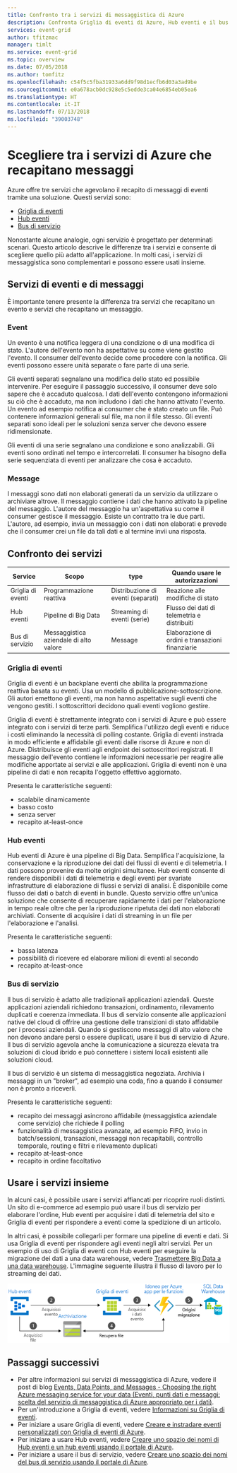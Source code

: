 ```yaml
---
title: Confronto tra i servizi di messaggistica di Azure
description: Confronta Griglia di eventi di Azure, Hub eventi e il bus di servizio. Consiglia il servizio da usare a seconda dello scenario.
services: event-grid
author: tfitzmac
manager: timlt
ms.service: event-grid
ms.topic: overview
ms.date: 07/05/2018
ms.author: tomfitz
ms.openlocfilehash: c54f5c5fba31933a6dd9f98d1ecfb6d03a3ad9be
ms.sourcegitcommit: e0a678acb0dc928e5c5edde3ca04e6854eb05ea6
ms.translationtype: HT
ms.contentlocale: it-IT
ms.lasthandoff: 07/13/2018
ms.locfileid: "39003748"
---
```

# <a name="choose-between-azure-services-that-deliver-messages"></a>Scegliere tra i servizi di Azure che recapitano messaggi

Azure offre tre servizi che agevolano il recapito di messaggi di eventi tramite una soluzione. Questi servizi sono:

* [Griglia di eventi](/azure/event-grid/)
* [Hub eventi](/azure/event-hubs/)
* [Bus di servizio](/azure/service-bus-messaging/)

Nonostante alcune analogie, ogni servizio è progettato per determinati scenari. Questo articolo descrive le differenze tra i servizi e consente di scegliere quello più adatto all'applicazione. In molti casi, i servizi di messaggistica sono complementari e possono essere usati insieme.

## <a name="event-vs-message-services"></a>Servizi di eventi e di messaggi

È importante tenere presente la differenza tra servizi che recapitano un evento e servizi che recapitano un messaggio.

### <a name="event"></a>Event

Un evento è una notifica leggera di una condizione o di una modifica di stato. L'autore dell'evento non ha aspettative su come viene gestito l'evento. Il consumer dell'evento decide come procedere con la notifica. Gli eventi possono essere unità separate o fare parte di una serie.

Gli eventi separati segnalano una modifica dello stato ed possibile intervenire. Per eseguire il passaggio successivo, il consumer deve solo sapere che è accaduto qualcosa. I dati dell'evento contengono informazioni su ciò che è accaduto, ma non includono i dati che hanno attivato l'evento. Un evento ad esempio notifica ai consumer che è stato creato un file. Può contenere informazioni generali sul file, ma non il file stesso. Gli eventi separati sono ideali per le soluzioni senza server che devono essere ridimensionate.

Gli eventi di una serie segnalano una condizione e sono analizzabili. Gli eventi sono ordinati nel tempo e intercorrelati. Il consumer ha bisogno della serie sequenziata di eventi per analizzare che cosa è accaduto.

### <a name="message"></a>Message

I messaggi sono dati non elaborati generati da un servizio da utilizzare o archiviare altrove. Il messaggio contiene i dati che hanno attivato la pipeline del messaggio. L'autore del messaggio ha un'aspettativa su come il consumer gestisce il messaggio. Esiste un contratto tra le due parti. L'autore, ad esempio, invia un messaggio con i dati non elaborati e prevede che il consumer crei un file da tali dati e al termine invii una risposta.

## <a name="comparison-of-services"></a>Confronto dei servizi

| Service | Scopo | type | Quando usare le autorizzazioni |
| ------- | ------- | ---- | ----------- |
| Griglia di eventi | Programmazione reattiva | Distribuzione di eventi (separati) | Reazione alle modifiche di stato |
| Hub eventi | Pipeline di Big Data | Streaming di eventi (serie) | Flusso dei dati di telemetria e distribuiti |
| Bus di servizio | Messaggistica aziendale di alto valore | Message | Elaborazione di ordini e transazioni finanziarie |

### <a name="event-grid"></a>Griglia di eventi

Griglia di eventi è un backplane eventi che abilita la programmazione reattiva basata su eventi. Usa un modello di pubblicazione-sottoscrizione. Gli autori emettono gli eventi, ma non hanno aspettative sugli eventi che vengono gestiti. I sottoscrittori decidono quali eventi vogliono gestire.

Griglia di eventi è strettamente integrato con i servizi di Azure e può essere integrato con i servizi di terze parti. Semplifica l'utilizzo degli eventi e riduce i costi eliminando la necessità di polling costante. Griglia di eventi instrada in modo efficiente e affidabile gli eventi dalle risorse di Azure e non di Azure. Distribuisce gli eventi agli endpoint dei sottoscrittori registrati. Il messaggio dell'evento contiene le informazioni necessarie per reagire alle modifiche apportate ai servizi e alle applicazioni. Griglia di eventi non è una pipeline di dati e non recapita l'oggetto effettivo aggiornato.

Presenta le caratteristiche seguenti:

* scalabile dinamicamente
* basso costo
* senza server
* recapito at-least-once

### <a name="event-hubs"></a>Hub eventi

Hub eventi di Azure è una pipeline di Big Data. Semplifica l'acquisizione, la conservazione e la riproduzione dei dati dei flussi di eventi e di telemetria. I dati possono provenire da molte origini simultanee. Hub eventi consente di rendere disponibili i dati di telemetria e degli eventi per svariate infrastrutture di elaborazione di flussi e servizi di analisi. È disponibile come flusso dei dati o batch di eventi in bundle. Questo servizio offre un'unica soluzione che consente di recuperare rapidamente i dati per l'elaborazione in tempo reale oltre che per la riproduzione ripetuta dei dati non elaborati archiviati. Consente di acquisire i dati di streaming in un file per l'elaborazione e l'analisi.

Presenta le caratteristiche seguenti:

* bassa latenza
* possibilità di ricevere ed elaborare milioni di eventi al secondo
* recapito at-least-once

### <a name="service-bus"></a>Bus di servizio

Il bus di servizio è adatto alle tradizionali applicazioni aziendali. Queste applicazioni aziendali richiedono transazioni, ordinamento, rilevamento duplicati e coerenza immediata. Il bus di servizio consente alle applicazioni native del cloud di offrire una gestione delle transizioni di stato affidabile per i processi aziendali. Quando si gestiscono messaggi di alto valore che non devono andare persi o essere duplicati, usare il bus di servizio di Azure. Il bus di servizio agevola anche la comunicazione a sicurezza elevata tra soluzioni di cloud ibrido e può connettere i sistemi locali esistenti alle soluzioni cloud.

Il bus di servizio è un sistema di messaggistica negoziata. Archivia i messaggi in un "broker", ad esempio una coda, fino a quando il consumer non è pronto a riceverli.

Presenta le caratteristiche seguenti:

* recapito dei messaggi asincrono affidabile (messaggistica aziendale come servizio) che richiede il polling
* funzionalità di messaggistica avanzate, ad esempio FIFO, invio in batch/sessioni, transazioni, messaggi non recapitabili, controllo temporale, routing e filtri e rilevamento duplicati
* recapito at-least-once
* recapito in ordine facoltativo

## <a name="use-the-services-together"></a>Usare i servizi insieme

In alcuni casi, è possibile usare i servizi affiancati per ricoprire ruoli distinti. Un sito di e-commerce ad esempio può usare il bus di servizio per elaborare l'ordine, Hub eventi per acquisire i dati di telemetria del sito e Griglia di eventi per rispondere a eventi come la spedizione di un articolo.

In altri casi, è possibile collegarli per formare una pipeline di eventi e dati. Si usa Griglia di eventi per rispondere agli eventi negli altri servizi. Per un esempio di uso di Griglia di eventi con Hub eventi per eseguire la migrazione dei dati a una data warehouse, vedere [Trasmettere Big Data a una data warehouse](event-grid-event-hubs-integration.md). L'immagine seguente illustra il flusso di lavoro per lo streaming dei dati.

![Panoramica dei dati di flusso](./media/compare-messaging-services/overview.png)

## <a name="next-steps"></a>Passaggi successivi

* Per altre informazioni sui servizi di messaggistica di Azure, vedere il post di blog [Events, Data Points, and Messages - Choosing the right Azure messaging service for your data (Eventi, punti dati e messaggi: scelta del servizio di messaggistica di Azure appropriato per i dati)](https://azure.microsoft.com/blog/events-data-points-and-messages-choosing-the-right-azure-messaging-service-for-your-data/).
* Per un'introduzione a Griglia di eventi, vedere [Informazioni su Griglia di eventi](overview.md).
* Per iniziare a usare Griglia di eventi, vedere [Creare e instradare eventi personalizzati con Griglia di eventi di Azure](custom-event-quickstart.md).
* Per iniziare a usare Hub eventi, vedere [Creare uno spazio dei nomi di Hub eventi e un hub eventi usando il portale di Azure](../event-hubs/event-hubs-create.md).
* Per iniziare a usare il bus di servizio, vedere [Creare uno spazio dei nomi del bus di servizio usando il portale di Azure](../service-bus-messaging/service-bus-create-namespace-portal.md).
